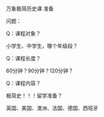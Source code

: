 万象极简历史课 准备

问题：

Q：课程对象？

小学生、中学生，哪个年级段？

Q：课程长度？

60分钟？90分钟？120分钟？

Q：课程内容？

极简史！！！留学准备？

英国、美国、澳洲、法国、德国、西班牙





